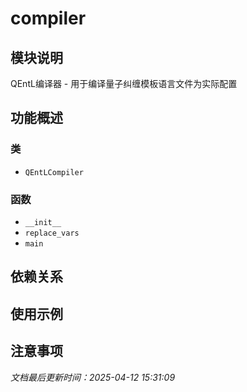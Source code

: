 # compiler

## 模块说明
QEntL编译器 - 用于编译量子纠缠模板语言文件为实际配置

## 功能概述

### 类

- `QEntLCompiler`

### 函数

- `__init__`
- `replace_vars`
- `main`

## 依赖关系

## 使用示例

## 注意事项

*文档最后更新时间：2025-04-12 15:31:09*